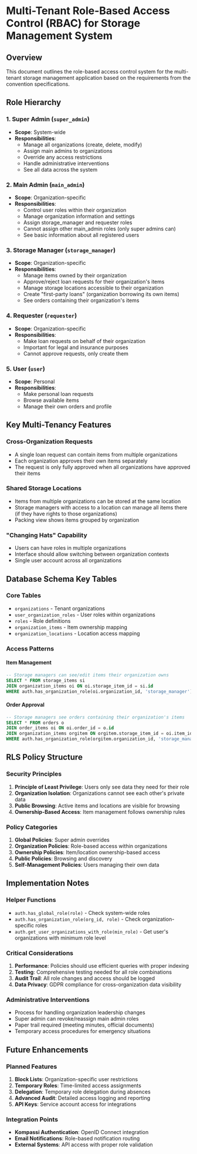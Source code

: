 # Multi-Tenant Role-Based Access Control (RBAC) for Storage Management System

## Overview

This document outlines the role-based access control system for the multi-tenant storage management application based on the requirements from the convention specifications.

## Role Hierarchy

### 1. Super Admin (`super_admin`)
- **Scope**: System-wide
- **Responsibilities**:
  - Manage all organizations (create, delete, modify)
  - Assign main admins to organizations
  - Override any access restrictions
  - Handle administrative interventions
  - See all data across the system

### 2. Main Admin (`main_admin`) 
- **Scope**: Organization-specific
- **Responsibilities**:
  - Control user roles within their organization
  - Manage organization information and settings
  - Assign storage_manager and requester roles
  - Cannot assign other main_admin roles (only super admins can)
  - See basic information about all registered users

### 3. Storage Manager (`storage_manager`)
- **Scope**: Organization-specific  
- **Responsibilities**:
  - Manage items owned by their organization
  - Approve/reject loan requests for their organization's items
  - Manage storage locations accessible to their organization
  - Create "first-party loans" (organization borrowing its own items)
  - See orders containing their organization's items

### 4. Requester (`requester`)
- **Scope**: Organization-specific
- **Responsibilities**:
  - Make loan requests on behalf of their organization
  - Important for legal and insurance purposes
  - Cannot approve requests, only create them

### 5. User (`user`)
- **Scope**: Personal
- **Responsibilities**:
  - Make personal loan requests
  - Browse available items
  - Manage their own orders and profile

## Key Multi-Tenancy Features

### Cross-Organization Requests
- A single loan request can contain items from multiple organizations
- Each organization approves their own items separately
- The request is only fully approved when all organizations have approved their items

### Shared Storage Locations
- Items from multiple organizations can be stored at the same location
- Storage managers with access to a location can manage all items there (if they have rights to those organizations)
- Packing view shows items grouped by organization

### "Changing Hats" Capability
- Users can have roles in multiple organizations
- Interface should allow switching between organization contexts
- Single user account across all organizations

## Database Schema Key Tables

### Core Tables
- `organizations` - Tenant organizations
- `user_organization_roles` - User roles within organizations
- `roles` - Role definitions
- `organization_items` - Item ownership mapping
- `organization_locations` - Location access mapping

### Access Patterns

#### Item Management
```sql
-- Storage managers can see/edit items their organization owns
SELECT * FROM storage_items si
JOIN organization_items oi ON oi.storage_item_id = si.id  
WHERE auth.has_organization_role(oi.organization_id, 'storage_manager')
```

#### Order Approval
```sql
-- Storage managers see orders containing their organization's items
SELECT * FROM orders o
JOIN order_items oi ON oi.order_id = o.id
JOIN organization_items orgitem ON orgitem.storage_item_id = oi.item_id
WHERE auth.has_organization_role(orgitem.organization_id, 'storage_manager')
```

## RLS Policy Structure

### Security Principles
1. **Principle of Least Privilege**: Users only see data they need for their role
2. **Organization Isolation**: Organizations cannot see each other's private data
3. **Public Browsing**: Active items and locations are visible for browsing
4. **Ownership-Based Access**: Item management follows ownership rules

### Policy Categories
1. **Global Policies**: Super admin overrides
2. **Organization Policies**: Role-based access within organizations  
3. **Ownership Policies**: Item/location ownership-based access
4. **Public Policies**: Browsing and discovery
5. **Self-Management Policies**: Users managing their own data

## Implementation Notes

### Helper Functions
- `auth.has_global_role(role)` - Check system-wide roles
- `auth.has_organization_role(org_id, role)` - Check organization-specific roles
- `auth.get_user_organizations_with_role(min_role)` - Get user's organizations with minimum role level

### Critical Considerations
1. **Performance**: Policies should use efficient queries with proper indexing
2. **Testing**: Comprehensive testing needed for all role combinations
3. **Audit Trail**: All role changes and access should be logged
4. **Data Privacy**: GDPR compliance for cross-organization data visibility

### Administrative Interventions
- Process for handling organization leadership changes
- Super admin can revoke/reassign main admin roles
- Paper trail required (meeting minutes, official documents)
- Temporary access procedures for emergency situations

## Future Enhancements

### Planned Features
1. **Block Lists**: Organization-specific user restrictions
2. **Temporary Roles**: Time-limited access assignments
3. **Delegation**: Temporary role delegation during absences
4. **Advanced Audit**: Detailed access logging and reporting
5. **API Keys**: Service account access for integrations

### Integration Points
- **Kompassi Authentication**: OpenID Connect integration
- **Email Notifications**: Role-based notification routing
- **External Systems**: API access with proper role validation
